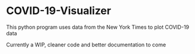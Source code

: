 # COVID-19-Visualizer
This python program uses data from the New York Times to plot COVID-19 data

Currently a WIP, cleaner code and better documentation to come
